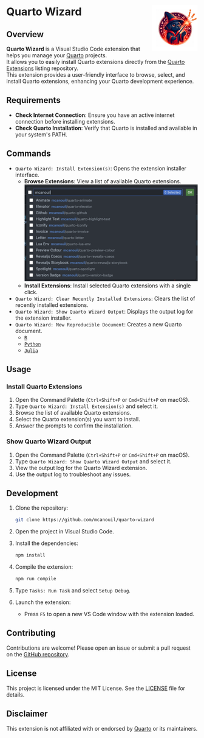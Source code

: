# Quarto Wizard <img src="assets/logo/logo.png" align="right" width="120" />

## Overview

**Quarto Wizard** is a Visual Studio Code extension that helps you manage your [Quarto](https://quarto.org) projects.  
It allows you to easily install Quarto extensions directly from the [Quarto Extensions](https://github.com/mcanouil/quarto-extensions) listing repository.  
This extension provides a user-friendly interface to browse, select, and install Quarto extensions, enhancing your Quarto development experience.

## Requirements

- **Check Internet Connection**: Ensure you have an active internet connection before installing extensions.
- **Check Quarto Installation**: Verify that Quarto is installed and available in your system's PATH.

## Commands

- `Quarto Wizard: Install Extension(s)`: Opens the extension installer interface.
  - **Browse Extensions**: View a list of available Quarto extensions.  
    ![List of extensions](assets/images/install-extensions.png)
  - **Install Extensions**: Install selected Quarto extensions with a single click.
- `Quarto Wizard: Clear Recently Installed Extensions`: Clears the list of recently installed extensions.
- `Quarto Wizard: Show Quarto Wizard Output`: Displays the output log for the extension installer.
- `Quarto Wizard: New Reproducible Document`: Creates a new Quarto document.
  - [`R`](/assets/templates/r.qmd)
  - [`Python`](assets/templates/python.qmd)
  - [`Julia`](assets/templates/julia.qmd)

## Usage

### Install Quarto Extensions

1. Open the Command Palette (`Ctrl+Shift+P` or `Cmd+Shift+P` on macOS).
2. Type `Quarto Wizard: Install Extension(s)` and select it.
3. Browse the list of available Quarto extensions.
4. Select the Quarto extension(s) you want to install.
5. Answer the prompts to confirm the installation.

### Show Quarto Wizard Output

1. Open the Command Palette (`Ctrl+Shift+P` or `Cmd+Shift+P` on macOS).
2. Type `Quarto Wizard: Show Quarto Wizard Output` and select it.
3. View the output log for the Quarto Wizard extension.
4. Use the output log to troubleshoot any issues.

## Development

1. Clone the repository:

   ```sh
   git clone https://github.com/mcanouil/quarto-wizard
   ```

2. Open the project in Visual Studio Code.

3. Install the dependencies:

   ```sh
   npm install
   ```

4. Compile the extension:

   ```sh
   npm run compile
   ```

5. Type `Tasks: Run Task` and select `Setup Debug`.

6. Launch the extension:

   - Press `F5` to open a new VS Code window with the extension loaded.

## Contributing

Contributions are welcome! Please open an issue or submit a pull request on the [GitHub repository](https://github.com/mcanouil/quarto-wizard).

## License

This project is licensed under the MIT License.
See the [LICENSE](LICENSE) file for details.

## Disclaimer

This extension is not affiliated with or endorsed by [Quarto](https://quarto.org) or its maintainers.
